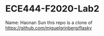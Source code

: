 # ECE444-F2020-Lab2
Name: Haonan Sun
this repo is a clone of
https://github.com/miguelgrinberg/flasky